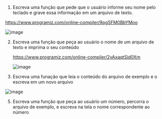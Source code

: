 1) Escreva uma função que pede que o usuário informe seu nome pelo teclado e grave essa informação em um arquivo de texto.

https://www.programiz.com/online-compiler/9pgSFM0BbYMoo

![image](https://github.com/user-attachments/assets/753f375f-2a3b-43ed-be1a-874a9e0f874c)

2) Escreva uma função que peça ao usuário o nome de um arquivo de texto e imprima o seu conteúdo

   https://www.programiz.com/online-compiler/2yAxaqtSid0Xm

   ![image](https://github.com/user-attachments/assets/f6d3fb8c-65d9-4aa4-9d20-a0e4f08fb000)


3) Escreva uma funação que leia o conteúdo do arquivo de exemplo e o escreva em um novo arquivo

![image](https://github.com/user-attachments/assets/7cee98a4-e083-468c-bb38-03368756b053)

5) Escreva uma função que peça ao usuário um número, percorra o arquivo de exemplo, e escreva na tela o nome correspondente ao número

   
